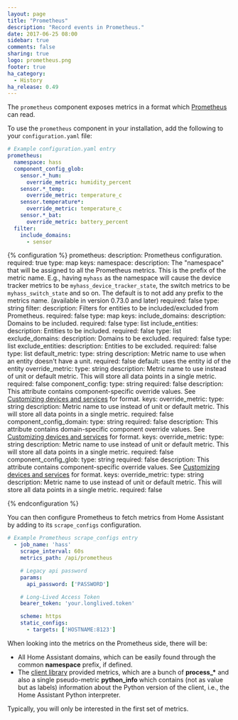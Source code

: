 ```yaml
---
layout: page
title: "Prometheus"
description: "Record events in Prometheus."
date: 2017-06-25 08:00
sidebar: true
comments: false
sharing: true
logo: prometheus.png
footer: true
ha_category:
  - History
ha_release: 0.49
---
```


The `prometheus` component exposes metrics in a format which [Prometheus](https://prometheus.io/) can read.

To use the `prometheus` component in your installation, add the following to your `configuration.yaml` file:

```yaml
# Example configuration.yaml entry
prometheus:
  namespace: hass
  component_config_glob:
    sensor.*_hum:
      override_metric: humidity_percent
    sensor.*_temp:
      override_metric: temperature_c
    sensor.temperature*:
      override_metric: temperature_c
    sensor.*_bat:
      override_metric: battery_percent
  filter:
    include_domains:
      - sensor
```

{% configuration %}
prometheus:
  description: Prometheus configuration.
  required: true
  type: map
  keys:
    namespace:
      description: The "namespace" that will be assigned to all the Prometheus metrics. This is the prefix of the metric name. E.g., having `myhass` as the namespace will cause the device tracker metrics to be `myhass_device_tracker_state`, the switch metrics to be `myhass_switch_state` and so on. The default is to not add any prefix to the metrics name. (available in version 0.73.0 and later)
      required: false
      type: string
    filter:
      description: Filters for entities to be included/excluded from Prometheus.
      required: false
      type: map
      keys:
        include_domains:
          description: Domains to be included.
          required: false
          type: list
        include_entities:
          description: Entities to be included.
          required: false
          type: list
        exclude_domains:
          description: Domains to be excluded.
          required: false
          type: list
        exclude_entities:
          description: Entities to be excluded.
          required: false
          type: list
    default_metric:
      type: string
      description: Metric name to use when an entity doesn't have a unit. 
      required: false
      default: uses the entity id of the entity
    override_metric:
      type: string
      description: Metric name to use instead of unit or default metric. This will store all data points in a single metric.
      required: false
    component_config:
      type: string
      required: false
      description: This attribute contains component-specific override values. See [Customizing devices and services](/getting-started/customizing-devices/) for format.
      keys:
        override_metric:
          type: string
          description: Metric name to use instead of unit or default metric. This will store all data points in a single metric.
          required: false
    component_config_domain:
      type: string
      required: false
      description: This attribute contains domain-specific component override values. See [Customizing devices and services](/getting-started/customizing-devices/) for format.
      keys:
        override_metric:
          type: string
          description: Metric name to use instead of unit or default metric. This will store all data points in a single metric.
          required: false
    component_config_glob: 
      type: string
      required: false
      description: This attribute contains component-specific override values. See [Customizing devices and services](/getting-started/customizing-devices/) for format.
      keys:
        override_metric:
          type: string
          description: Metric name to use instead of unit or default metric. This will store all data points in a single metric.
          required: false

{% endconfiguration %}

You can then configure Prometheus to fetch metrics from Home Assistant by adding to its `scrape_configs` configuration.

```yaml
# Example Prometheus scrape_configs entry
  - job_name: 'hass'
    scrape_interval: 60s
    metrics_path: /api/prometheus

    # Legacy api password
    params:
      api_password: ['PASSWORD']

    # Long-Lived Access Token
    bearer_token: 'your.longlived.token'

    scheme: https
    static_configs:
      - targets: ['HOSTNAME:8123']
```

When looking into the metrics on the Prometheus side, there will be:

- All Home Assistant domains, which can be easily found through the common **namespace** prefix, if defined.
- The [client library](https://github.com/prometheus/client_python) provided metrics, which are a bunch of **process_\*** and also a single pseudo-metric **python_info** which contains (not as value but as labels) information about the Python version of the client, i.e., the Home Assistant Python interpreter.
  
Typically, you will only be interested in the first set of metrics.
